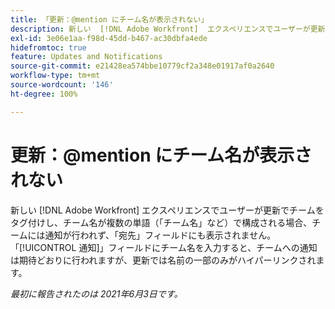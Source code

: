 ```yaml
---
title: 「更新：@mention にチーム名が表示されない」
description: 新しい  [!DNL Adobe Workfront]  エクスペリエンスでユーザーが更新でチームをタグ付けし、チーム名が複数の単語（「チーム名」など）で構成される場合、チームには通知が行われず、「宛先」フィールドにも表示されません。「[!UICONTROL 通知]」フィールドにチーム名を入力すると、チームへの通知は期待どおりに行われますが、更新では名前の一部のみがハイパーリンクされます。
exl-id: 3e06e1aa-f98d-45dd-b467-ac30dbfa4ede
hidefromtoc: true
feature: Updates and Notifications
source-git-commit: e21428ea574bbe10779cf2a348e01917af0a2640
workflow-type: tm+mt
source-wordcount: '146'
ht-degree: 100%

---
```


# 更新：@mention にチーム名が表示されない

<!--Valid issue, won't fix-->

新しい [!DNL Adobe Workfront] エクスペリエンスでユーザーが更新でチームをタグ付けし、チーム名が複数の単語（「チーム名」など）で構成される場合、チームには通知が行われず、「宛先」フィールドにも表示されません。「[!UICONTROL 通知]」フィールドにチーム名を入力すると、チームへの通知は期待どおりに行われますが、更新では名前の一部のみがハイパーリンクされます。

_最初に報告されたのは 2021年6月3日です。_

